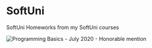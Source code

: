 # SoftUni
SoftUni Homeworks from my SoftUni courses

![Programming Basics - July 2020 - Honorable mention](https://user-images.githubusercontent.com/71307782/99219687-e05b3580-27e5-11eb-85cf-b201d9893f35.jpeg)
